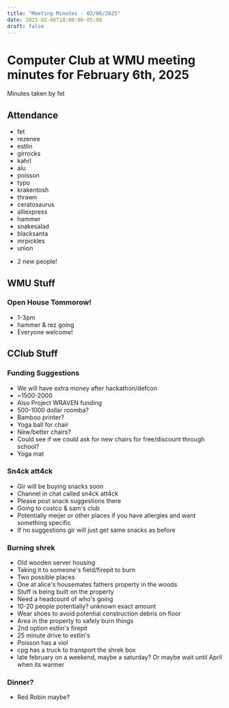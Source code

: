 ```yaml
---
title: "Meeting Minutes - 02/06/2025"
date: 2025-02-06T18:00:00-05:00
draft: false
---
```


# Computer Club at WMU meeting minutes for February 6th, 2025
Minutes taken by fet



## Attendance
* fet
* rezenee
* estlin
* girrocks
* kahrl
* alu
* poisson
* typo
* krakentosh
* thrawn
* ceratosaurus
* alliexpress
* hammer
* snakesalad
* blacksanta
* mrpickles
* union
+ 2 new people!


## WMU Stuff
### Open House Tommorow!
* 1-3pm
* hammer & rez going
* Everyone welcome!

## CClub Stuff
### Funding Suggestions
* We will have extra money after hackathon/defcon
* ~1500-2000
* Also Project WRAVEN funding
* 500-1000 dollar roomba?
* Bamboo printer?
* Yoga ball for chair
* New/better chairs?
* Could see if we could ask for new chairs for free/discount through school?
* Yoga mat

### Sn4ck att4ck

* Gir will be buying snacks soon
* Channel in chat called sn4ck att4ck
* Please post snack suggestions there
* Going to costco & sam's club
* Potentially meijer or other places if you have allergies and want something specific
* If no suggestions gir will just get same snacks as before

### Burning shrek
* Old wooden server housing 
* Taking it to someone's field/firepit to burn
* Two possible places
* One at alice's housemates fathers property in the woods
* Stuff is being built on the property
* Need a headcount of who's going
* 10-20 people potentially? unknown exact amount
* Wear shoes to avoid potential construction debris on floor
* Area in the property to safely burn things
* 2nd option estlin's firepit
* 25 minute drive to estlin's
* Poisson has a viol
* cpg has a truck to transport the shrek box
* late february on a weekend, maybe a saturday? Or maybe wait until April when its warmer

### Dinner?
* Red Robin maybe?
